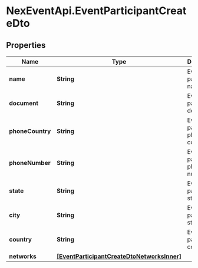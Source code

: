 # NexEventApi.EventParticipantCreateDto

## Properties

Name | Type | Description | Notes
------------ | ------------- | ------------- | -------------
**name** | **String** | Event participant name | 
**document** | **String** | Event participant document | [optional] 
**phoneCountry** | **String** | Event participant phone country | [optional] 
**phoneNumber** | **String** | Event participant phone number | [optional] 
**state** | **String** | Event participant state | [optional] 
**city** | **String** | Event participant state | [optional] 
**country** | **String** | Event participant country | [optional] 
**networks** | [**[EventParticipantCreateDtoNetworksInner]**](EventParticipantCreateDtoNetworksInner.md) |  | [optional] 


